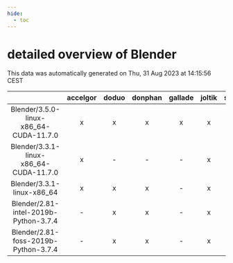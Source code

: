 ```yaml
---
hide:
  - toc
---
```


detailed overview of Blender
============================


This data was automatically generated on Thu, 31 Aug 2023 at 14:15:56 CEST  

| |accelgor|doduo|donphan|gallade|joltik|skitty|swalot|victini|
| :---: | :---: | :---: | :---: | :---: | :---: | :---: | :---: | :---: |
|Blender/3.5.0-linux-x86_64-CUDA-11.7.0|x|x|x|x|x|x|x|x|
|Blender/3.3.1-linux-x86_64-CUDA-11.7.0|x|-|-|-|x|-|-|-|
|Blender/3.3.1-linux-x86_64|x|x|x|-|x|x|x|x|
|Blender/2.81-intel-2019b-Python-3.7.4|-|x|x|-|x|x|-|x|
|Blender/2.81-foss-2019b-Python-3.7.4|-|x|x|-|x|x|-|x|
